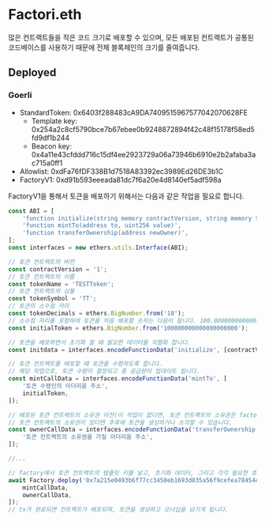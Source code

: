 # Factori.eth

많은 컨트랙트들을 작은 코드 크기로 배포할 수 있으며, 모든 배포된 컨트랙트가 공통된 코드베이스를 사용하기 때문에 전체 블록체인의 크기를 줄여줍니다.

## Deployed

### Goerli
* StandardToken: 0x6403f288483cA9DA7409515967577042070628FE
    * Template key: 0x254a2c8cf5790bce7b67ebee0b9248872894f42c48f15178f58ed5fd9df1b244
    * Beacon key: 0x4a11e43cfddd716c15df4ee2923729a06a73946b6910e2b2afaba3ac715a0ff1
* Allowlist: 0xdFa76fDF338B1d7518A83392ec3989Ed26DE3b1C
* FactoryV1: 0xd91b593eeeada81dc7f6a20e4d8140ef5adf598a

FactoryV1을 통해서 토큰을 배포하기 위해서는 다음과 같은 작업을 필요로 합니다.

```Javascript
const ABI = [
    'function initialize(string memory contractVersion, string memory tokenName, string memory tokenSymbol, uint8 tokenDecimals)',
    'function mintTo(address to, uint256 value)',
    'function transferOwnership(address newOwner)',
];
const interfaces = new ethers.utils.Interface(ABI);

// 토큰 컨트랙트의 버전
const contractVersion = '1';
// 토큰 컨트랙트의 이름
const tokenName = 'TESTToken';
// 토큰 컨트랙트의 심볼
const tokenSymbol = 'TT';
// 토큰의 소수점 자리
const tokenDecimals = ethers.BigNumber.from('18');
// 소수점 자리를 포함하여 토큰을 처음 배포할 숫자는 다음이 됩니다. 100.000000000000000000
const initialToken = ethers.BigNumber.from('100000000000000000000');

// 토큰을 배포하면서 초기화 할 때 필요한 데이터를 직렬화 합니다.
const initdata = interfaces.encodeFunctionData('initialize', [contractVersion, tokenName, tokenSymbol, tokenDecimals]);

// 토큰 컨트랙트를 배포할 때 토큰을 수령하도록 합니다.
// 해당 작업으로, 토큰 수량이 결정되고 총 공급량이 업데이트 됩니다.
const mintCallData = interfaces.encodeFunctionData('mintTo', [
    '토큰 수령인의 이더리움 주소',
    initialToken,
]);

// 배포된 토큰 컨트랙트의 소유권 이전(이 작업이 없다면, 토큰 컨트랙트의 소유권은 factory가 가지고 있습니다)
// 토큰 컨트랙트의 소유권이 있다면 추후에 토큰을 생성하거나 소각할 수 있습니다.
const ownerCallData = interfaces.encodeFunctionData('transferOwnership', [
    '토큰 컨트랙트의 소유권을 가질 이더리움 주소',
]);

//...

// factory에서 토큰 컨트랙트의 템플릿 키를 넣고, 초기화 데이터, 그리고 각각 필요한 호출을 배열형태로 넣어줍니다.
await Factory.deploy('0x7a215e0493b6f77cc3450eb1693d035a56f9cefea78454efef7eddf34488c323', initdata, [
    mintCallData,
    ownerCallData,
]);
// tx가 완료되면 컨트랙트가 배포되며, 토큰을 생성하고 오너십을 넘기게 됩니다.
```

